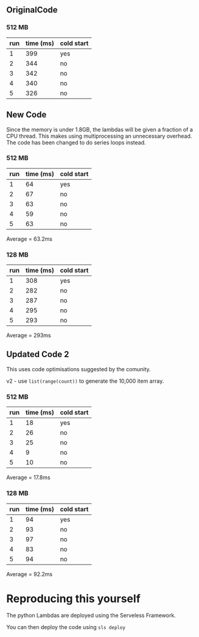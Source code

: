 ## OriginalCode

### 512 MB

| run | time (ms) | cold start |
| --- | --------- | ---------- |
| 1   | 399       | yes        |
| 2   | 344       | no         |
| 3   | 342       | no         |
| 4   | 340       | no         |
| 5   | 326       | no         |

## New Code

Since the memory is under 1.8GB, the lambdas will be given a fraction of a CPU thread. This makes using multiprocessing an unnecessary overhead. The code has been changed to do series loops instead.

### 512 MB

| run | time (ms) | cold start |
| --- | --------- | ---------- |
| 1   | 64        | yes        |
| 2   | 67        | no         |
| 3   | 63        | no         |
| 4   | 59        | no         |
| 5   | 63        | no         |

Average = 63.2ms

### 128 MB

| run | time (ms) | cold start |
| --- | --------- | ---------- |
| 1   | 308       | yes        |
| 2   | 282       | no         |
| 3   | 287       | no         |
| 4   | 295       | no         |
| 5   | 293       | no         |

Average = 293ms

## Updated Code 2

This uses code optimisations suggested by the comunity.

v2 - use `list(range(count))` to generate the 10,000 item array.

### 512 MB

| run | time (ms) | cold start |
| --- | --------- | ---------- |
| 1   | 18        | yes        |
| 2   | 26        | no         |
| 3   | 25        | no         |
| 4   | 9         | no         |
| 5   | 10        | no         |

Average = 17.8ms

### 128 MB

| run | time (ms) | cold start |
| --- | --------- | ---------- |
| 1   | 94        | yes        |
| 2   | 93        | no         |
| 3   | 97        | no         |
| 4   | 83        | no         |
| 5   | 94        | no         |

Average = 92.2ms

# Reproducing this yourself

The python Lambdas are deployed using the Serveless Framework.

You can then deploy the code using `sls deploy`
